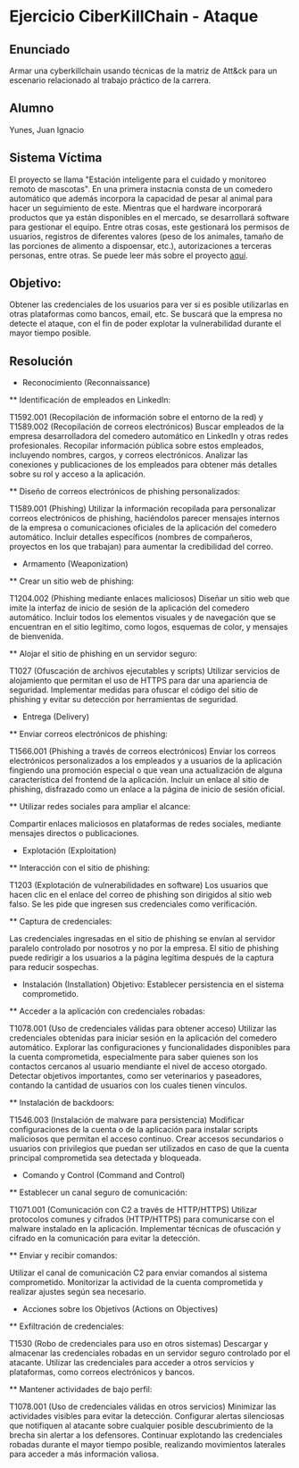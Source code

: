 # Ejercicio CiberKillChain - Ataque


## Enunciado

Armar una cyberkillchain usando técnicas de la matriz de Att&ck para un escenario relacionado al trabajo práctico de la carrera.


## Alumno
  Yunes, Juan Ignacio
  
## Sistema Víctima
  El proyecto se llama "Estación inteligente para el cuidado y monitoreo remoto de mascotas". En una primera instacnia consta de un comedero automático que además incorpora la capacidad de pesar al animal para hacer un seguimiento de este. Mientras que el hardware incorporará productos que ya están disponibles en el mercado, se desarrollará software para gestionar el equipo. Entre otras cosas, este gestionará los permisos de usuarios, registros de diferentes valores (peso de los animales, tamaño de las porciones de alimento a dispoensar, etc.), autorizaciones a terceras personas, entre otras. Se puede leer más sobre el proyecto [aquí](https://github.com/juan-ignacio-yunes/Plantilla-planificacion/blob/master/charter.pdf).
  
## Objetivo:
  Obtener las credenciales de los usuarios para ver si es posible utilizarlas en otras plataformas como bancos, email, etc. Se buscará que la empresa no detecte el ataque, con el fin de poder explotar la vulnerabilidad durante el mayor tiempo posible.

## Resolución

* Reconocimiento (Reconnaissance)

** Identificación de empleados en LinkedIn:

T1592.001 (Recopilación de información sobre el entorno de la red) y T1589.002 (Recopilación de correos electrónicos)
Buscar empleados de la empresa desarrolladora del comedero automático en LinkedIn y otras redes profesionales.
Recopilar información pública sobre estos empleados, incluyendo nombres, cargos, y correos electrónicos.
Analizar las conexiones y publicaciones de los empleados para obtener más detalles sobre su rol y acceso a la aplicación.

** Diseño de correos electrónicos de phishing personalizados:

T1589.001 (Phishing)
Utilizar la información recopilada para personalizar correos electrónicos de phishing, haciéndolos parecer mensajes internos de la empresa o comunicaciones oficiales de la aplicación del comedero automático.
Incluir detalles específicos (nombres de compañeros, proyectos en los que trabajan) para aumentar la credibilidad del correo.

* Armamento (Weaponization)

** Crear un sitio web de phishing:

T1204.002 (Phishing mediante enlaces maliciosos)
Diseñar un sitio web que imite la interfaz de inicio de sesión de la aplicación del comedero automático.
Incluir todos los elementos visuales y de navegación que se encuentran en el sitio legítimo, como logos, esquemas de color, y mensajes de bienvenida.

** Alojar el sitio de phishing en un servidor seguro:

T1027 (Ofuscación de archivos ejecutables y scripts)
Utilizar servicios de alojamiento que permitan el uso de HTTPS para dar una apariencia de seguridad.
Implementar medidas para ofuscar el código del sitio de phishing y evitar su detección por herramientas de seguridad.

* Entrega (Delivery)

** Enviar correos electrónicos de phishing:

T1566.001 (Phishing a través de correos electrónicos)
Enviar los correos electrónicos personalizados a los empleados y a usuarios de la aplicación fingiendo una promoción especial o que vean una actualización de alguna característica del frontend de la aplicación. Incluir un enlace al sitio de phishing, disfrazado como un enlace a la página de inicio de sesión oficial.

** Utilizar redes sociales para ampliar el alcance:

Compartir enlaces maliciosos en plataformas de redes sociales, mediante mensajes directos o publicaciones.

* Explotación (Exploitation)

** Interacción con el sitio de phishing:

T1203 (Explotación de vulnerabilidades en software)
Los usuarios que hacen clic en el enlace del correo de phishing son dirigidos al sitio web falso.
Se les pide que ingresen sus credenciales como verificación.


** Captura de credenciales:

Las credenciales ingresadas en el sitio de phishing se envían al servidor paralelo controlado por nosotros y no por la empresa.
El sitio de phishing puede redirigir a los usuarios a la página legítima después de la captura para reducir sospechas.

* Instalación (Installation)
Objetivo: Establecer persistencia en el sistema comprometido.

** Acceder a la aplicación con credenciales robadas:

T1078.001 (Uso de credenciales válidas para obtener acceso)
Utilizar las credenciales obtenidas para iniciar sesión en la aplicación del comedero automático.
Explorar las configuraciones y funcionalidades disponibles para la cuenta comprometida, especialmente para saber quienes son los contactos cercanos al usuario mendiante el nivel de acceso otorgado.
Detectar objetivos importantes, como ser veterinarios y paseadores, contando la cantidad de usuarios con los cuales tienen vínculos.


** Instalación de backdoors:

T1546.003 (Instalación de malware para persistencia)
Modificar configuraciones de la cuenta o de la aplicación para instalar scripts maliciosos que permitan el acceso continuo.
Crear accesos secundarios o usuarios con privilegios que puedan ser utilizados en caso de que la cuenta principal comprometida sea detectada y bloqueada.

* Comando y Control (Command and Control)

** Establecer un canal seguro de comunicación:

T1071.001 (Comunicación con C2 a través de HTTP/HTTPS)
Utilizar protocolos comunes y cifrados (HTTP/HTTPS) para comunicarse con el malware instalado en la aplicación.
Implementar técnicas de ofuscación y cifrado en la comunicación para evitar la detección.

** Enviar y recibir comandos:

Utilizar el canal de comunicación C2 para enviar comandos al sistema comprometido.
Monitorizar la actividad de la cuenta comprometida y realizar ajustes según sea necesario.

* Acciones sobre los Objetivos (Actions on Objectives)

** Exfiltración de credenciales:

T1530 (Robo de credenciales para uso en otros sistemas)
Descargar y almacenar las credenciales robadas en un servidor seguro controlado por el atacante.
Utilizar las credenciales para acceder a otros servicios y plataformas, como correos electrónicos y bancos.

** Mantener actividades de bajo perfil:

T1078.001 (Uso de credenciales válidas en otros servicios)
Minimizar las actividades visibles para evitar la detección.
Configurar alertas silenciosas que notifiquen al atacante sobre cualquier posible descubrimiento de la brecha sin alertar a los defensores.
Continuar explotando las credenciales robadas durante el mayor tiempo posible, realizando movimientos laterales para acceder a más información valiosa.
